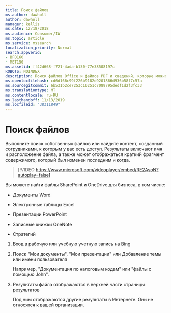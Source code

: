 ```yaml
---
title: Поиск файлов
ms.author: dawholl
author: dawholl
manager: kellis
ms.date: 12/18/2018
ms.audience: Consumer/IW
ms.topic: article
ms.service: mssearch
localization_priority: Normal
search.appverid:
- BFB160
- MET150
ms.assetid: ff42d668-f721-4ada-b130-77e38508197c
ROBOTS: NOINDEX
description: Поиск файлов Office и файлов PDF и сведений, которые можно увидеть, с помощью службы поиска Microsoft Search
ms.openlocfilehash: cd6d166c99f226b9182d9201866d936b58f7c57a
ms.sourcegitcommit: 6b531b2ce7253c16251c7089795dedf1d2f3fc33
ms.translationtype: MT
ms.contentlocale: ru-RU
ms.lasthandoff: 11/13/2019
ms.locfileid: "38311849"
---
```

# <a name="find-files"></a>Поиск файлов

Выполните поиск собственных файлов или найдите контент, созданный сотрудниками, к которым у вас есть доступ. Результаты включают имя и расположение файла, а также может отображаться краткий фрагмент содержимого, который был изменен последним и когда.
  
> [!VIDEO https://www.microsoft.com/videoplayer/embed/RE2AsoN?autoplay=false]
  
Вы можете найти файлы SharePoint и OneDrive для бизнеса, в том числе:
  
- Документы Word
    
- Электронные таблицы Excel
    
- Презентации PowerPoint
    
- Записные книжки OneNote
    
- Стратегий
    
1. Вход в рабочую или учебную учетную запись на Bing
    
2. Поиск "Мои документы", "Мои презентации" или Добавление темы или имени пользователя
    
    Например, "Документация по налоговым кодам" или "файлы с помощью John".
    
3. Результаты файла отображаются в верхней части страницы результатов
    
    Под ним отображаются другие результаты в Интернете. Они не относятся к вашей организации.


